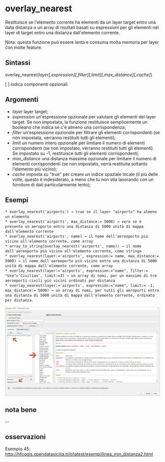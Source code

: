 # overlay_nearest

Restituisce se l'elemento corrente ha elementi da un layer target entro una data distanza o un array di risultati basati su espressioni per gli elementi nel layer di target entro una distanza dall'elemento corrente.

Nota: questa funzione può essere lenta e consuma molta memoria per layer con molte feature.

## Sintassi

overlay_nearest(_layer[,expression][,filter][,limit][,max_distance][,cache]_)

[ ] indica componenti opzionali

## Argomenti

* _layer_ layer target;
* _expression_ un'espressione opzionale per valutare gli elementi del layer target. Se non impostata, la funzione restituisce semplicemente un booleano che indica se c'è almeno una corrispondenza;
* _filter_ un'espressione opzionale per filtrare gli elementi corrispondenti (se non impostata, verranno restituiti tutti gli elementi);
* _limit_ un numero intero opzionale per limitare il numero di elementi corrispondenti (se non impostato, verranno restituiti tutti gli elementi). Se impostato su -1, restituisce tutti gli elementi corrispondenti;
* _max_distance_ una distanza massima opzionale per limitare il numero di elementi corrispondenti (se non impostato, verrà restituita soltanto l'elemento più vicino);
* _cache_ imposta su "true" per creare un indice spaziale locale (il più delle volte, questo è indesiderato, a meno che tu non stia lavorando con un fornitore di dati particolarmente lento);

## Esempi

```
* overlay_nearest('airports') → true se il layer "airports" ha almeno un elemento
* overlay_nearest('airports', max_distance:= 5000) → vero se è presente un aeroporto entro una distanza di 5000 unità di mappa dall'elemento corrente
* overlay_nearest('airports', name) → il nome dell'aereoporto più vicino all'elemento corrente, come array
* array_to_string(overlay_nearest('airports', name)) → il nome dell'aereoporto più vicino all'elemento corrente, come stringa
* overlay_nearest(layer:='airports', expression:= name, max_distance:= 5000) → il nome dell'aereoporto più vicino entro una distanza di 5000 unità di mappa dall'elemento corrente, come array
* overlay_nearest(layer:='airports', expression:="name", filter:= "Use"='Civilian', limit:=3) → un array di nomi, per un massimo di tre aeroeporti civili più vicini ordinati per distanza
* overlay_nearest(layer:='airports', expression:="name", limit:= -1, max_distance:= 5000) → un array di nomi, per tutti gli aeroporti entro una distanza di 5000 unità di mappa dall'elemento corrente, ordinato per distanza.
```

![](../../img/geometria/refFunction/overlay_nearest.png)

## nota bene

--

## osservazioni

Esempio 45: <http://hfcqgis.opendatasicilia.it/it/latest/esempi/linea_min_distanza2.html>
